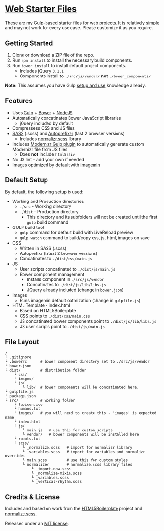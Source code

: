 # [Web Starter Files](https://github.com/josh-clarke/web-starter-files)

These are my Gulp-based starter files for web projects. It is relatively simple and may not work for every use case. Please customize it as you require. 

## Getting Started

1. Clone or download a ZIP file of the repo.
2. Run `npm install` to install the necessary build components.
3. Run `bower install` to install default project components.
    * Includes jQuery `3.1.1`
    * Components install to `./src/js/vendor/` **not** `./bower_components/`

**Note:** This assumes you have Gulp [setup and use](https://github.com/gulpjs/gulp/blob/master/docs/getting-started.md) knowledge already.

## Features

* Uses [Gulp](https://github.com/gulpjs/gulp) + [Bower](https://github.com/bower/bower) + [NodeJS](https://nodejs.org)
* Automatically concatinates Bower JavaScript libraries
    * jQuery included by default 
* Compressess CSS and JS files 
* [SASS](https://www.npmjs.com/package/gulp-sass) (.scss) and [Autoprefixer](https://www.npmjs.com/package/gulp-autoprefixer) (last 2 browser versions)
    * Includes [normalizr.scss](https://github.com/JohnAlbin/normalize-scss) library
* Includes [Modernizr Gulp plugin](https://www.npmjs.com/package/gulp-modernizr) to automatically generate custom Modernizr file from JS files
    * Does **not** include `html5shiv`
* No JS lint - add your own if needed
* Images optimized by default with [imagemin](https://github.com/sindresorhus/gulp-imagemin)

## Default Setup

By default, the following setup is used:

* Working and Production directories
    * `./src` - Working directory
    * `./dist` - Production directory
        * This directory and its subfolders will not be created until the first `gulp` build command
* GULP build tool
    * `gulp` command for default build with LiveReload preview
    * `gulp watch` command to build/copy css, js, html, images on save
* CSS 
    * Written in SASS (.scss)
    * Autoprefixr (latest 2 browser versions)
    * Concatinates to `./dist/css/main.js`
* JS
    * User scripts concatinated to `./dist/js/main.js`
    * Bower component management
        * Installs component in `./src/js/vendor`
        * Concatinates to `./dist/js/lib/libs.js`
        * JQuery already included (change in `bower.json`)
* Images 
    * Runs imagemin default optmization (change in `gulpfile.js`)
* HTML Template - index.html
    * Based on HTML5Boilerplate
    * CSS points to `./dist/css/main.css`
    * JS concatinated bower components point to `./dist/js/lib/libs.js`
    * JS user scripts point to `./dist/js/main.js`


## File Layout

```
/
└ .gitignore    
└ .bowerrc      # bower component directory set to ./src/js/vendor
└ bower.json    
└ dist/         # distribution folder
    └ css/      
    └ images/   
    └ js/
        └ lib/  # bower components will be concatinated here.
└ gulpfile.js   
└ package.json
└ src/          # working folder
    └ favicon.ico
    └ humans.txt
    └ images/   # you will need to create this - 'images' is expected name
    └ index.html
    └ js/
        └ main.js   # use this for custom scripts
        └ vendor/   # bower components will be installed here
    └ robots.txt
    └ scss/
        └ _normalize.scss   # import for normalizr library
        └ _variables.scss   # import for variables and normalizr overrides
        └ main.scss         # use this for custom styles
        └ normalize/        # normalize.scss library files
            └ _import-now.scss
            └ _normalize-mixin.scss
            └ _variables.scss
            └ _vertical-rhythm.scss
```

## Credits & License

Includes and based on work from the [HTML5Boilerplate](https://github.com/h5bp/html5-boilerplate) project and [normalize.scss](https://github.com/JohnAlbin/normalize-scss). 

Released under an [MIT license](https://github.com/josh-clarke/web-starter-files/blob/master/LICENSE).